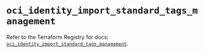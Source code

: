 # `oci_identity_import_standard_tags_management`

Refer to the Terraform Registry for docs: [`oci_identity_import_standard_tags_management`](https://registry.terraform.io/providers/oracle/oci/7.19.0/docs/resources/identity_import_standard_tags_management).
